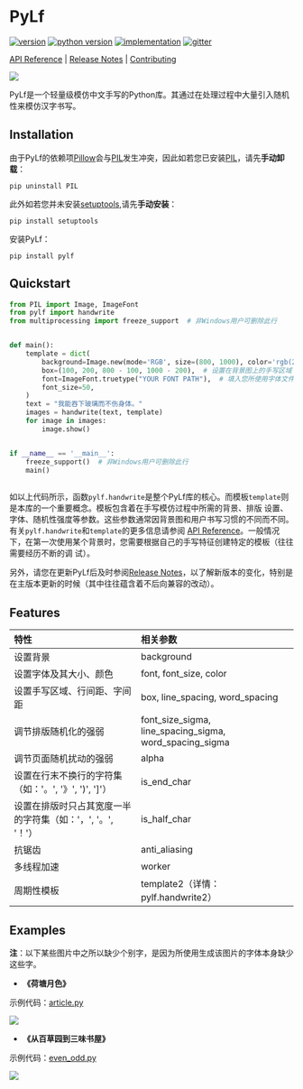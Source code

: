 # PyLf
[![version](https://img.shields.io/pypi/v/PyLf.svg)](https://pypi.python.org/pypi/pylf)
[![python version](https://img.shields.io/pypi/pyversions/PyLf.svg)](https://pypi.python.org/pypi/pylf)
[![implementation](https://img.shields.io/pypi/implementation/PyLf.svg)](https://pypi.python.org/pypi/pylf)
[![gitter](https://img.shields.io/gitter/room/Python-PyLf/PyLf.svg)](https://gitter.im/Python-PyLf/PyLf)

[API Reference](docs/API-Reference.md) |
[Release Notes](NEWS.md) |
[Contributing](docs/CONTRIBUTING.md)

![](examples/out/motto.png)

PyLf是一个轻量级模仿中文手写的Python库。其通过在处理过程中大量引入随机性来模仿汉字书写。


## Installation
由于PyLf的依赖项[Pillow][Pillow-homepage]会与[PIL][PIL-homepage]发生冲突，因此如若您已安装[PIL][PIL-homepage]，请先**手动卸载**：
```commandline
pip uninstall PIL
```
此外如若您并未安装[setuptools][setuptools-homepage],请先**手动安装**：
```commandline
pip install setuptools
```
安装PyLf：
```commandline
pip install pylf
```


## Quickstart
```python
from PIL import Image, ImageFont
from pylf import handwrite
from multiprocessing import freeze_support  # 非Windows用户可删除此行


def main():
    template = dict(
        background=Image.new(mode='RGB', size=(800, 1000), color='rgb(255, 255, 255)'),
        box=(100, 200, 800 - 100, 1000 - 200),  # 设置在背景图上的手写区域
        font=ImageFont.truetype("YOUR FONT PATH"),  # 填入您所使用字体文件的路径
        font_size=50,
    )
    text = "我能吞下玻璃而不伤身体。"
    images = handwrite(text, template)
    for image in images:
        image.show()


if __name__ == '__main__':
    freeze_support()  # 非Windows用户可删除此行
    main()
    
```
如以上代码所示，函数`pylf.handwrite`是整个PyLf库的核心。而模板`template`则是本库的一个重要概念。模板包含着在手写模仿过程中所需的背景、排版
设置、字体、随机性强度等参数。这些参数通常因背景图和用户书写习惯的不同而不同。有关`pylf.handwrite`和`template`的更多信息请参阅
[API Reference](docs/API-Reference.md)。一般情况下，在第一次使用某个背景时，您需要根据自己的手写特征创建特定的模板（往往需要经历不断的调
试）。

另外，请您在更新PyLf后及时参阅[Release Notes](NEWS.md)，以了解新版本的变化，特别是在主版本更新的时候（其中往往蕴含着不后向兼容的改动）。


## Features
|                         特性                        |               相关参数                                  |              
| :------------------------------------------------- | :----------------------------------------------------- |
| 设置背景                                            | background                                              |
| 设置字体及其大小、颜色                                | font, font_size, color                                  |
| 设置手写区域、行间距、字间距                           | box, line_spacing, word_spacing                         |
| 调节排版随机化的强弱                                  | font_size_sigma, line_spacing_sigma, word_spacing_sigma |
| 调节页面随机扰动的强弱                                 | alpha                                                  |
| 设置在行末不换行的字符集（如：'。', '》', ')', ']'）     | is_end_char                                             |
| 设置在排版时只占其宽度一半的字符集（如：'，', '。', '！'） | is_half_char                                            |
| 抗锯齿                                              | anti_aliasing                                           |
| 多线程加速                                           | worker                                                  |
| 周期性模板                                           | template2（详情：pylf.handwrite2）                       |


## Examples
**注**：以下某些图片中之所以缺少个别字，是因为所使用生成该图片的字体本身缺少这些字。

* __《荷塘月色》__

示例代码：[article.py](examples/article.py)

![](examples/out/荷塘月色.png)


* __《从百草园到三味书屋》__

示例代码：[even_odd.py](examples/even_odd.py)

![](examples/out/从百草园到三味书屋.png)


[PIL-homepage]: http://www.pythonware.com/products/pil/
[Pillow-homepage]: https://python-pillow.org/
[setuptools-homepage]: https://pypi.python.org/pypi/setuptools
